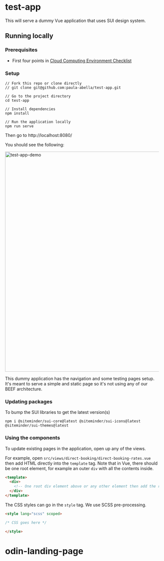 # test-app

This will serve a dummy Vue application that uses SUI design system.

## Running locally

### Prerequisites
- First four points in [Cloud Computing Environment Checklist](https://siteminder.atlassian.net/wiki/spaces/eng/pages/602051554/Cloud+Computing+Environment+Checklist#CloudComputingEnvironmentChecklist-nvmandNodeJS)


### Setup
```
// Fork this repo or clone directly
// git clone git@github.com:paula-abella/test-app.git

// Go to the project directory
cd test-app

// Install dependencies
npm install

// Run the application locally
npm run serve
```

Then go to http://localhost:8080/

You should see the following:

<img width="720px" alt="test-app-demo" src="https://user-images.githubusercontent.com/84423488/174955650-633f1a29-56c1-489d-85c2-90c4e130f8ca.png">

This dummy application has the navigation and some testing pages setup.
It's meant to serve a simple and static page so it's not using any of our BEEF architecture.

### Updating packages
To bump the SUI libraries to get the latest version(s)

```
npm i @siteminder/sui-core@latest @siteminder/sui-icons@latest @siteminder/sui-themes@latest
```

### Using the components
To update existing pages in the application, open up any of the views.

For example, open `src/views/direct-booking/direct-booking-rates.vue` then add HTML directly into the `template` tag.
Note that in Vue, there should be one root element, for example an outer `div` with all the contents inside.

```html
<template>
  <div>
    <!-- One root div element above or any other element then add the rest of the elements here -->
  </div>
</template>
```

The CSS styles can go in the `style` tag. We use SCSS pre-processing.

```html
<style lang="scss" scoped>

/* CSS goes here */

</style>
```

# odin-landing-page
